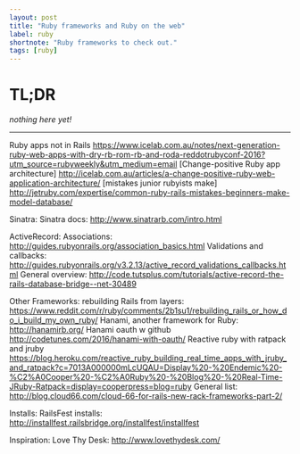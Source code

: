 ```yaml
---
layout: post
title: "Ruby frameworks and Ruby on the web"
label: ruby
shortnote: "Ruby frameworks to check out."
tags: [ruby]
---
```


# TL;DR
*nothing here yet!*

<hr>

Ruby apps not in Rails https://www.icelab.com.au/notes/next-generation-ruby-web-apps-with-dry-rb-rom-rb-and-roda-reddotrubyconf-2016?utm_source=rubyweekly&utm_medium=email
[Change-positive Ruby app architecture] http://icelab.com.au/articles/a-change-positive-ruby-web-application-architecture/
[mistakes junior rubyists make] http://jetruby.com/expertise/common-ruby-rails-mistakes-beginners-make-model-database/

Sinatra:
Sinatra docs: http://www.sinatrarb.com/intro.html

ActiveRecord:
Associations: http://guides.rubyonrails.org/association_basics.html
Validations and callbacks: http://guides.rubyonrails.org/v3.2.13/active_record_validations_callbacks.html
General overview: http://code.tutsplus.com/tutorials/active-record-the-rails-database-bridge--net-30489

Other Frameworks:
rebuilding Rails from layers: https://www.reddit.com/r/ruby/comments/2b1su1/rebuilding_rails_or_how_do_i_build_my_own_ruby/
Hanami, another framework for Ruby: http://hanamirb.org/
Hanami oauth w github http://codetunes.com/2016/hanami-with-oauth/
Reactive ruby with ratpack and jruby https://blog.heroku.com/reactive_ruby_building_real_time_apps_with_jruby_and_ratpack?c=7013A000000mLcUQAU=Display%20-%20Endemic%20-%C2%A0Cooper%20-%C2%A0Ruby%20-%20Blog%20-%20Real-Time-JRuby-Ratpack=display=cooperpress=blog=ruby
General list: http://blog.cloud66.com/cloud-66-for-rails-new-rack-frameworks-part-2/

Installs:
RailsFest installs: http://installfest.railsbridge.org/installfest/installfest

Inspiration:
Love Thy Desk: http://www.lovethydesk.com/
